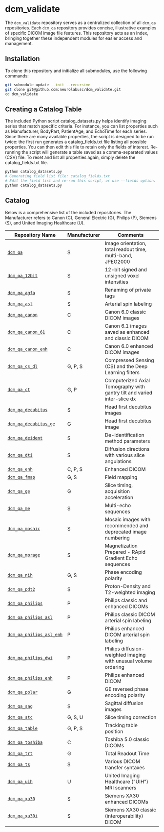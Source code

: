 # dcm_validate

The `dcm_validate` repository serves as a centralized collection of all `dcm_qa` repositories. Each `dcm_qa` repository provides concise, illustrative examples of specific DICOM image file features. This repository acts as an index, bringing together these independent modules for easier access and management.

## Installation

To clone this repository and initialize all submodules, use the following commands:

```bash
git submodule update --init --recursive
git clone git@github.com:neurolabusc/dcm_validate.git
cd dcm_validate
```

## Creating a Catalog Table

The included Python script catalog_datasets.py helps identify imaging series that match specific criteria. For instance, you can list properties such as Manufacturer, BodyPart, PatientAge, and EchoTime for each series. Since there are many available properties, the script is designed to be run twice: the first run generates a catalog_fields.txt file listing all possible properties. You can then edit this file to retain only the fields of interest. Re-running the script will generate a table saved as a comma-separated values (CSV) file. To reset and list all properties again, simply delete the catalog_fields.txt file.

```bash
python catalog_datasets.py
# Generating field list file: catalog_fields.txt
# Edit the field list and re-run this script, or use --fields option.
python catalog_datasets.py
```

## Catalog

Below is a comprehensive list of the included repositories. The Manufacturer refers to Canon (C), General Electric (G), Philips (P), Siemens (S), and United Imaging Healthcare (U).

| Repository Name                                                             | Manufacturer   | Comments                                                                  |
|-----------------------------------------------------------------------------|----------------|---------------------------------------------------------------------------|
| [`dcm_qa`](https://github.com/neurolabusc/dcm_qa)                           | S              | Image orientation, total readout time, multi-band, JPEG2000               |
| [`dcm_qa_12bit`](https://github.com/neurolabusc/dcm_qa_12bit)               | S              | 12-bit signed and unsigned voxel intensities                              |
| [`dcm_qa_agfa`](https://github.com/neurolabusc/dcm_qa_agfa)                 | S              | Renaming of private tags                                                  |
| [`dcm_qa_asl`](https://github.com/neurolabusc/dcm_qa_asl)                   | S              | Arterial spin labeling                                                    |
| [`dcm_qa_canon`](https://github.com/neurolabusc/dcm_qa_canon)               | C              | Canon 6.0 classic DICOM images                                            |
| [`dcm_qa_canon_61`](https://github.com/neurolabusc/dcm_qa_canon_61)         | C              | Canon 6.1 images saved as enhanced and classic DICOM                      |
| [`dcm_qa_canon_enh`](https://github.com/neurolabusc/dcm_qa_canon_enh)       | C              | Canon 6.0 enhanced DICOM images                                           |
| [`dcm_qa_cs_dl`](https://github.com/neurolabusc/dcm_qa_cs_dl)               | G, P, S        | Compressed Sensing (CS) and the Deep Learning filters                     |
| [`dcm_qa_ct`](https://github.com/neurolabusc/dcm_qa_ct)                     | G, P           | Computerized Axial Tomography with gantry tilt and varied inter-slice dx  |
| [`dcm_qa_decubitus`](https://github.com/neurolabusc/dcm_qa_decubitus)       | S              | Head first decubitus images                                               |
| [`dcm_qa_decubitus_ge`](https://github.com/neurolabusc/dcm_qa_decubitus_ge) | G              | Head first decubitus image                                                |
| [`dcm_qa_deident`](https://github.com/neurolabusc/dcm_qa_deident)           | S              | De-identification method parameters                                       |
| [`dcm_qa_dti`](https://github.com/neurolabusc/dcm_qa_dti)                   | S              | Diffusion directions with various slice angulations                       |
| [`dcm_qa_enh`](https://github.com/neurolabusc/dcm_qa_enh)                   | C, P, S        | Enhanced DICOM                                                            |
| [`dcm_qa_fmap`](https://github.com/neurolabusc/dcm_qa_fmap)                 | G, S           | Field mapping                                                             |
| [`dcm_qa_ge`](https://github.com/neurolabusc/dcm_qa_ge)                     | G              | Slice timing, acquisition acceleration                                    |
| [`dcm_qa_me`](https://github.com/neurolabusc/dcm_qa_me)                     | S              | Multi-echo sequences                                                      |
| [`dcm_qa_mosaic`](https://github.com/neurolabusc/dcm_qa_mosaic)             | S              | Mosaic images with recommended and deprecated image numbering             |
| [`dcm_qa_mprage`](https://github.com/neurolabusc/dcm_qa_mprage)             | S              | Magnetization Prepared - RApid Gradient Echo sequences                    |
| [`dcm_qa_nih`](https://github.com/neurolabusc/dcm_qa_nih)                   | G, S           | Phase encoding polarity                                                   |
| [`dcm_qa_pdt2`](https://github.com/neurolabusc/dcm_qa_pdt2)                 | S              | Proton-Density and T2-weighted imaging                                    |
| [`dcm_qa_philips`](https://github.com/neurolabusc/dcm_qa_philips)           | P              | Philips classic and enhanced DICOMs                                       |
| [`dcm_qa_philips_asl`](https://github.com/neurolabusc/dcm_qa_philips_asl)   | P              | Philips classic DICOM arterial spin labeling                              |
| [`dcm_qa_philips_asl_enh`](https://github.com/neurolabusc/dcm_qa_philips_asl_enh) | P        | Philips enhanced DICOM arterial spin labeling                             |
| [`dcm_qa_philips_dwi`](https://github.com/neurolabusc/dcm_qa_philips_dwi)   | P              | Philips diffusion-weighted imaging with unusual volume ordering           |
| [`dcm_qa_philips_enh`](https://github.com/neurolabusc/dcm_qa_philips_enh)   | P              | Philips enhanced DICOM                                                    |
| [`dcm_qa_polar`](https://github.com/neurolabusc/dcm_qa_polar)               | G              | GE reversed phase encoding polarity                                       |
| [`dcm_qa_sag`](https://github.com/neurolabusc/dcm_qa_sag)                   | S              | Sagittal diffusion images                                                 |
| [`dcm_qa_stc`](https://github.com/neurolabusc/dcm_qa_stc)                   | G, S, U        | Slice timing correction                                                   |
| [`dcm_qa_table`](https://github.com/neurolabusc/dcm_qa_table)               | G, P, S        | Tracking table position                                                   |
| [`dcm_qa_toshiba`](https://github.com/neurolabusc/dcm_qa_toshiba)           | C              | Toshiba 5.0 classic DICOMs                                                |
| [`dcm_qa_trt`](https://github.com/neurolabusc/dcm_qa_trt)                   | G              | Total Readout Time                                                        |
| [`dcm_qa_ts`](https://github.com/neurolabusc/dcm_qa_ts)                     | S              | Various DICOM transfer syntaxes                                           |
| [`dcm_qa_uih`](https://github.com/neurolabusc/dcm_qa_uih)                   | U              | United Imaging Healthcare ("UIH") MRI scanners                            |
| [`dcm_qa_xa30`](https://github.com/neurolabusc/dcm_qa_xa30)                 | S              | Siemens XA30 enhanced DICOMs                                              |
| [`dcm_qa_xa30i`](https://github.com/neurolabusc/dcm_qa_xa30i)               | S              | Siemens XA30 classic (interoperability) DICOM                             |


